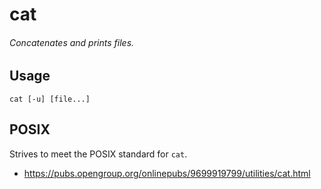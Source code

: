 # cat
###### Concatenates and prints files.

## Usage

`cat [-u] [file...]`

## POSIX

Strives to meet the POSIX standard for `cat`.

* https://pubs.opengroup.org/onlinepubs/9699919799/utilities/cat.html


